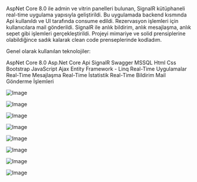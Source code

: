 AspNet Core 8.0 ile admin ve vitrin panelleri bulunan, SignalR kütüphaneli real-time uygulama yapısıyla geliştirildi. Bu uygulamada backend kısmında Api kullanıldı ve  UI tarafında consume edildi. Rezervasyon işlemleri için kullanıcılara mail gönderildi. SignalR ile anlık bildirim, anlık mesajlaşma, anlık sepet gibi işlemleri gerçekleştirildi. Projeyi mimariye ve solid prensiplerine olabildiğince sadık kalarak clean code prenseplerinde kodladım. 

Genel olarak kullanılan teknolojiler:

AspNet Core 8.0
Asp.Net Core Api
SignalR
Swagger
MSSQL
Html Css Bootstrap
JavaScript
Ajax
Entity Framework - Linq
Real-Time Uygulamalar
Real-Time Mesajlaşma
Real-Time İstatistik
Real-Time Bildirim
Mail Gönderme İşlemleri

![Image](https://github.com/user-attachments/assets/0ba25155-5221-4567-81b2-b73b0049ef07)

![Image](https://github.com/user-attachments/assets/18051c33-5d01-4d70-b769-54f4d6723c8e)

![Image](https://github.com/user-attachments/assets/b2a6933c-b21e-4dea-b9db-7f3880199b17)

![Image](https://github.com/user-attachments/assets/7d897465-1c6d-47b6-b418-dcfa54ec5f4f)

![Image](https://github.com/user-attachments/assets/29406662-d671-4b4e-8a89-b808fe18aabd)

![Image](https://github.com/user-attachments/assets/5da1c19a-83c8-451b-801d-095c35c23640)

![Image](https://github.com/user-attachments/assets/b3dfc6d8-212b-4ca3-9b04-6fde4a384b27)

![Image](https://github.com/user-attachments/assets/7834d65d-cbdd-4611-ad1f-44596beb5002)
